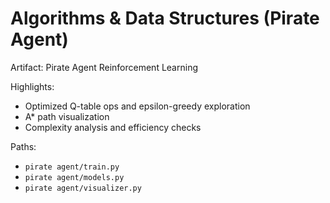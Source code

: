 # Algorithms & Data Structures (Pirate Agent)

Artifact: Pirate Agent Reinforcement Learning

Highlights:
- Optimized Q-table ops and epsilon-greedy exploration
- A* path visualization
- Complexity analysis and efficiency checks

Paths:
- `pirate agent/train.py`
- `pirate agent/models.py`
- `pirate agent/visualizer.py`
